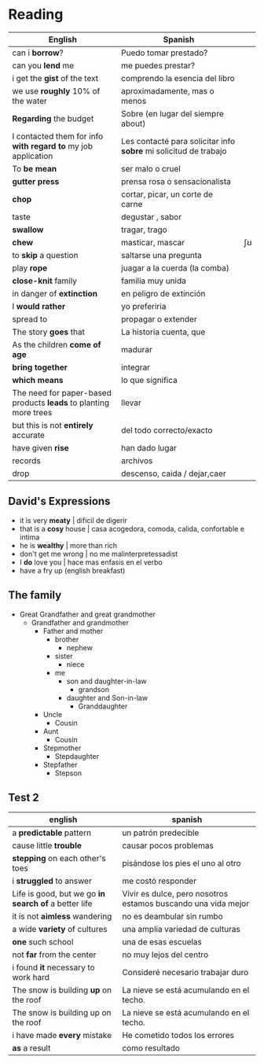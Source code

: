 # Reading

| English                                                         | Spanish                                                            |    |
|-----------------------------------------------------------------|--------------------------------------------------------------------|----|
| can i **borrow**?                                               | Puedo tomar prestado?                                              |    |
| can you **lend** me                                             | me puedes prestar?                                                 |    |
| i get the **gist** of the text                                  | comprendo la esencia del libro                                     |    |
| we use **roughly** 10% of the water                             | aproximadamente, mas o menos                                       |    |
| **Regarding** the budget                                        | Sobre (en lugar del siempre about)                                 |    |
| I contacted them for info **with regard to** my job application | Les contacté para solicitar info **sobre** mi solicitud de trabajo |    |
| To **be mean**                                                  | ser malo o cruel                                                   |    |
| **gutter press**                                                | prensa rosa o sensacionalista                                      |    |
| **chop**                                                        | cortar, picar, un corte de carne                                   |    |
| taste                                                           | degustar , sabor                                                   |    |
| **swallow**                                                     | tragar, trago                                                      |    |
| **chew**                                                        | masticar, mascar                                                   | ʃʊ |
| to **skip** a question                                          | saltarse una pregunta                                              |    |
| play **rope**                                                   | juagar a la cuerda (la comba)                                      |    |
| **close-knit** family                                           | familia muy unida                                                  |    |
| in danger of **extinction**                                     | en peligro de extinción                                            |    |
| I **would rather**                                              | yo preferiria                                                      |    |
| spread to | propagar o extender 
| The story **goes** that | La historia cuenta, que |
| As the children **come of age** | madurar |
| **bring together** | integrar |
| **which means** | lo que significa |
| The need for paper-based products **leads** to planting more trees |  llevar |
| but this is not **entirely** accurate | del todo correcto/exacto |
| have given **rise** | han dado lugar |
| records | archivos |
| drop | descenso, caida / dejar,caer |

## David's Expressions

* it is very **meaty** | dificil de digerir
* that is a **cosy** house | casa acogedora, comoda, calida, confortable e intima
* he is **wealthy** | more than rich
* don't get me wrong | no me malinterpretessadist
* I **do** love you | hace mas enfasis en el verbo
* have a fry up (english breakfast)

## The family

* Great Grandfather and great grandmother
    * Grandfather and grandmother
        * Father and mother
            * brother
                * nephew
            * sister
                * niece
            * me
                * son and daughter-in-law
                    * grandson
                * daughter and Son-in-law
                    * Granddaughter
        * Uncle
            * Cousin
        * Aunt
            * Cousin
        * Stepmother
            * Stepdaughter
        * Stepfather
            * Stepson

## Test 2

english                                                | spanish
-------------------------------------------------------|--------------------------------------------------------------
a **predictable** pattern                              | un patrón predecible
cause little **trouble**                               | causar pocos problemas
**stepping** on each other's toes                      | pisándose los pies el uno al otro
i **struggled** to answer                              | me costó responder
Life is good, but we go **in search of** a better life | Vivir es dulce, pero nosotros estamos buscando una vida mejor
it is not **aimless** wandering                        | no es deambular sin rumbo
a wide **variety** of cultures                         | una amplia variedad de culturas
**one** such school                                    | una de esas escuelas
not **far** from the center                            | no muy lejos del centro
i found **it** necessary to work hard                  | Consideré necesario trabajar duro
The snow is building **up** on the roof                | La nieve se está acumulando en el techo.
The snow is building up on the roof                    | La nieve se está acumulando en el techo.
i have made **every** mistake                          | He cometido todos los errores
**as** a result                                        | como resultado

